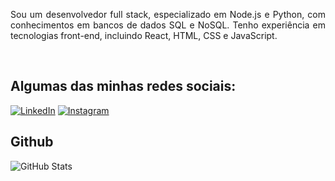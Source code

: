 <p align="justify">Sou um desenvolvedor full stack, especializado em Node.js e Python, com conhecimentos em bancos de dados SQL e NoSQL. Tenho experiência em tecnologias front-end, incluindo React, HTML, CSS e JavaScript.
</p>
 <br>

## Algumas das minhas redes sociais:

[![LinkedIn](https://img.shields.io/badge/LinkedIn-000?style=for-the-badge&logo=linkedin&logoColor=0E76A8)](https://www.linkedin.com/in/gustavolennyng/) 
[![Instagram](https://img.shields.io/badge/Instagram-000?style=for-the-badge&logo=instagram)](https://www.instagram.com/gustavo_lennyng/)


## Github
![GitHub Stats](https://github-readme-stats.vercel.app/api?username=GustavoLennyng&theme=transparent&bg_color=000&border_color=30A3DC&show_icons=true&icon_color=30A3DC&title_color=f0f8ff&text_color=FFF)
